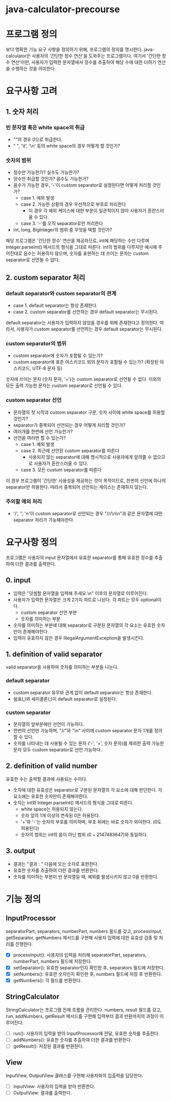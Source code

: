 # java-calculator-precourse

# 프로그램 정의

보다 명확한 기능 요구 사항을 정의하기 위해, 프로그램의 정의를 명시한다.
java-calculator은 사용자의 '간단한 정수 연산'을 도와주는 프로그램이다. 여기서 '간단한 정수 연산'이란, 사용자가 입력한 문자열에서 정수를 추출하여 해당 수에 대한 더하기 연산을 수행하는 것을 의미한다.

# 요구사항 고려

## 1. 숫자 처리

### 빈 문자열 혹은 white space의 취급

-   ""의 경우 0으로 취급한다.
-   " ", '\t', '\n' 등의 white space의 경우 어떻게 할 것인가?

### 숫자의 범위

-   정수만 가능한가? 실수도 가능한가?
-   양수만 취급할 것인가? 음수도 가능한가?
-   음수가 가능한 경우, '-'이 custom separator로 설정된다면 어떻게 처리할 것인가?
    -   case 1. 예외 발생
    -   case 2. 가능한 상황의 경우 우선적으로 부호로 처리한다
        -   이 경우 각 예외 케이스에 대한 부분이 일관적이지 않아 사용자가 혼란스러울 수 있다.
    -   case 3. '-'를 오직 separator로만 처리한다
-   int, long, BigInteger의 범위 중 무엇을 택할 것인가?

해당 프로그램은 '간단한 정수' 연산을 제공하므로, int에 해당하는 수만 다루며 Integer.parseInt() 메서드의 형식을 그대로 따른다.
int의 범위를 다루지만 예시에 주어진대로 음수는 허용하지 않으며, 숫자를 표현하는 데 쓰이는 문자는 custom separator로 선언될 수 없다.

## 2. custom separator 처리

### default separator와 custom separator의 관계

-   case 1. default separator는 항상 존재한다.
-   case 2. custom separator를 선언하는 경우 default separator는 무시된다.

default separator는 사용자가 입력하지 않았을 경우를 위해 존재한다고 정의한다. 따라서, 사용자가 custom separator를 선언하는 경우 default separator는 무시된다.

### custom separator의 범위

-   custom separator에 숫자가 포함될 수 있는가?
-   custom separator에 표준 아스키코드 외의 문자가 포함될 수 있는가? (확장된 아스키코드, UTF-8 문자 등)

숫자에 쓰이는 문자 (숫자 문자, '+')는 custom separator로 선언될 수 없다. 이외의 모든 출력 가능한 문자는 custom separator로 선언될 수 있다.

### custom separator 선언

-   문자열의 첫 시작과 custom separator 구문, 숫자 사이에 white space를 허용할 것인가?
-   separator가 중복되어 선언되는 경우 어떻게 처리할 것인가?
-   여러개를 한번에 선언 가능한가?
-   선언을 여러번 할 수 있는가?
    -   case 1. 예외 발생
    -   case 2. 최근에 선언된 custom separator를 따른다
        -   사용되지 않는 separator에 대해 명시적으로 사용자에게 알려줄 수 없으므로 사용자가 혼란스러울 수 있다.
    -   case 3. 모든 custom separator를 따른다

이 경우 프로그램이 '간단한' 사용성을 제공하는 것이 목적이므로, 한번의 선언에 하나의 separator만 허용한다. 따라서 중복되어 선언되는 케이스는 존재하지 않는다.

### 주의할 예외 처리

-   '/', '\', 'n'이 custom separator로 선언되는 경우 "///\n\n"과 같은 문자열에 대한 separator 처리가 가능해야한다.

# 요구사항 정의

프로그램은 사용자의 input 문자열에서 유효한 separator를 통해 유효한 정수를 추출하여 더한 결과를 출력한다.

## 0. input

-   입력은 "덧셈할 문자열을 입력해 주세요.\n" 이후의 문자열로 이루어진다.
-   사용자가 입력한 문자열은 크게 2가지 파트로 나뉜다. 각 파트는 모두 optional이다.
    -   custom separator 선언 부분
    -   숫자를 의미하는 부분
-   숫자를 의미하는 부분에 대해 separator로 구분된 문자열의 각 요소는 유효한 숫자만이 존재해야한다.
-   입력이 유효하지 않은 경우 IllegalArgumentException을 발생시킨다.

## 1. definition of valid separator

valid separator을 사용하여 숫자를 의미하는 부분을 나눈다.

### default separator

-   custom separator 유무와 관계 없이 default separator는 항상 존재한다.
-   쉼표(,)와 세미콜론(;)이 default separator로 설정된다.

### custom separator

-   문자열의 앞부분에만 선언이 가능하다.
-   한번의 선언만 가능하며, "//"와 "\n" 사이에 custom separator 문자 1개를 정의할 수 있다.
-   숫자를 나타내는 데 사용될 수 있는 문자 ('-', '+', 숫자 문자)를 제외한 출력 가능한 문자 모두 custom separator로 선언 가능하다.

## 2. definition of valid number

유효한 수는 출력할 결과에 사용되는 수이다.

-   숫자에 대한 유효성은 separator로 구분된 문자열의 각 요소에 대해 판단한다. 각 요소에는 유효한 숫자만이 존재해야한다.
-   숫자는 int와 Integer.parseInt() 메서드의 형식을 그대로 따른다.
    -   white space는 허용되지 않는다.
    -   숫자 앞의 1개 이상의 연속된 0은 허용된다.
    -   '+'와 '-'는 숫자의 부호를 의미하며, 부호 뒤에는 바로 숫자가 와야한다. (0도 허용된다)
    -   숫자의 범위는 int의 음이 아닌 범위 (0 ~ 2147483647)와 동일하다.

## 3. output

-   결과는 "결과 : " 다음에 오는 숫자로 표현한다.
-   유효한 숫자를 추출하여 더한 결과를 반환한다.
-   숫자를 의미하는 부분이 빈 문자열일 때, 예외를 발생시키지 않고 0을 반환한다.

# 기능 정의

## InputProcessor

separatorPart, separators, numberPart, numbers 필드를 갖고, processInput, getSeparator, getNumbers 메서드를 구현해 사용자 입력에 대한 유효성 검증 및 처리를 진행한다.

-   [x] processInput(): 사용자의 입력을 처리해 separatorPart, separators, numberPart, numbers 필드에 저장한다.
-   [x] setSeparator(): 유효한 separator인지 확인한 후, separators 필드에 저장한다.
-   [x] setNumbers(): 유효한 숫자인지 확인한 후, numbers 필드에 저장 후 반환한다.
-   [x] getNumbers(): 각 필드를 반환한다.

## StringCalculator

StringCalculator는 프로그램 전체 흐름을 관리한다. numbers, result 필드를 갖고, run, addNumbers, getResult 메서드를 구현해 입력부터 결과 반환까지의 과정이 이루어진다.

-   [ ] run(): 사용자의 입력을 받아 InputProcessor에 전달, 유효한 숫자를 추출한다.
-   [ ] addNumbers(): 유효한 숫자를 추출하여 더한 결과를 반환한다.
-   [ ] getResult(): 저장된 결과를 반환한다.

## View

InputView, OutputView 클래스를 구현해 사용자와의 입출력을 담당한다.

-   [ ] InputView: 사용자의 입력을 받아 반환한다.
-   [ ] OutputView: 결과를 출력한다.
